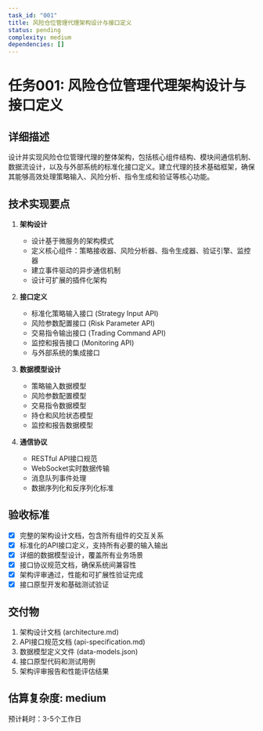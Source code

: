 ```yaml
---
task_id: "001"
title: 风险仓位管理代理架构设计与接口定义
status: pending
complexity: medium
dependencies: []
---
```


# 任务001: 风险仓位管理代理架构设计与接口定义

## 详细描述
设计并实现风险仓位管理代理的整体架构，包括核心组件结构、模块间通信机制、数据流设计，以及与外部系统的标准化接口定义。建立代理的技术基础框架，确保其能够高效处理策略输入、风险分析、指令生成和验证等核心功能。

## 技术实现要点
1. **架构设计**
   - 设计基于微服务的架构模式
   - 定义核心组件：策略接收器、风险分析器、指令生成器、验证引擎、监控器
   - 建立事件驱动的异步通信机制
   - 设计可扩展的插件化架构

2. **接口定义**
   - 标准化策略输入接口 (Strategy Input API)
   - 风险参数配置接口 (Risk Parameter API)
   - 交易指令输出接口 (Trading Command API)
   - 监控和报告接口 (Monitoring API)
   - 与外部系统的集成接口

3. **数据模型设计**
   - 策略输入数据模型
   - 风险参数配置模型
   - 交易指令数据模型
   - 持仓和风险状态模型
   - 监控和报告数据模型

4. **通信协议**
   - RESTful API接口规范
   - WebSocket实时数据传输
   - 消息队列事件处理
   - 数据序列化和反序列化标准

## 验收标准
- [x] 完整的架构设计文档，包含所有组件的交互关系
- [x] 标准化的API接口定义，支持所有必要的输入输出
- [x] 详细的数据模型设计，覆盖所有业务场景
- [x] 接口协议规范文档，确保系统间兼容性
- [x] 架构评审通过，性能和可扩展性验证完成
- [x] 接口原型开发和基础测试验证

## 交付物
1. 架构设计文档 (architecture.md)
2. API接口规范文档 (api-specification.md)
3. 数据模型定义文件 (data-models.json)
4. 接口原型代码和测试用例
5. 架构评审报告和性能评估结果

## 估算复杂度: medium
预计耗时：3-5个工作日